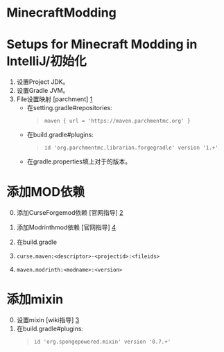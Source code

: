 # MinecraftModding
# Setups for Minecraft Modding in IntelliJ/初始化
1. 设置Project JDK。
2. 设置Gradle JVM。
3. File设置映射 [parchment] [1]
   - 在setting.gradle#repositories:
        > ```maven { url = 'https://maven.parchmentmc.org' }```
   - 在build.gradle#plugins:
        > ```id 'org.parchmentmc.librarian.forgegradle' version '1.+'```
   - 在gradle.properties填上对于的版本。

# 添加MOD依赖
0. 添加CurseForgemod依赖 [官网指导] [2]
0. 添加Modrinthmod依赖 [官网指导] [4]
1. 在build.gradle

0. ```curse.maven:<descriptor>-<projectid>:<fileids>```
0. ```maven.modrinth:<modname>:<version>```


# 添加mixin
0. 设置mixin [wiki指导] [3]
1. 在build.gradle#plugins:
   > ```id 'org.spongepowered.mixin' version '0.7.+'```


[1]: <https://parchmentmc.org/docs/getting-started "Parchment - Getting Started">
[2]: <https://cursemaven.com/ '跳转官网'>
[3]: <https://github.com/SpongePowered/Mixin/wiki/Mixins-on-Minecraft-Forge '跳转官网'>
[4]: <https://support.modrinth.com/en/articles/8801191-modrinth-maven '跳转官网'>